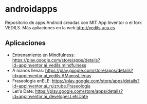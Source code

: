 # androidapps
Repositorio de apps Android creadas con MIT App Inventor o el fork VEDILS. Más apliaciones en la web http://vedils.uca.es

## Aplicaciones
* Entrenamiento en Mindfulness: https://play.google.com/store/apps/details?id=appinventor.ai_vedils.mindfulness
* A manos llenas: https://play.google.com/store/apps/details?id=appinventor.ai_vedils.AManosLlenas
* Fraseología enELE: https://play.google.com/store/apps/details?id=appinventor.ai_ruizrube.Fraseologia
* Let's Date: https://play.google.com/store/apps/details?id=appinventor.ai_developer.LetsDate
  
